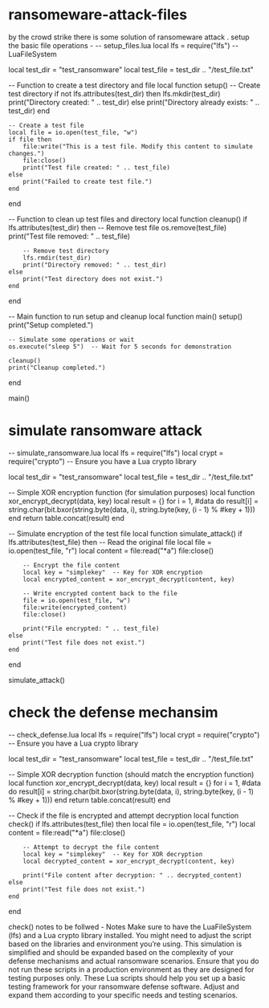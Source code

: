 # ransomeware-attack-files
by the crowd strike there is some solution of ransomeware attack . 
setup the basic file operations -
-- setup_files.lua
local lfs = require("lfs")  -- LuaFileSystem

local test_dir = "test_ransomware"
local test_file = test_dir .. "/test_file.txt"

-- Function to create a test directory and file
local function setup()
    -- Create test directory
    if not lfs.attributes(test_dir) then
        lfs.mkdir(test_dir)
        print("Directory created: " .. test_dir)
    else
        print("Directory already exists: " .. test_dir)
    end

    -- Create a test file
    local file = io.open(test_file, "w")
    if file then
        file:write("This is a test file. Modify this content to simulate changes.")
        file:close()
        print("Test file created: " .. test_file)
    else
        print("Failed to create test file.")
    end
end

-- Function to clean up test files and directory
local function cleanup()
    if lfs.attributes(test_dir) then
        -- Remove test file
        os.remove(test_file)
        print("Test file removed: " .. test_file)
        
        -- Remove test directory
        lfs.rmdir(test_dir)
        print("Directory removed: " .. test_dir)
    else
        print("Test directory does not exist.")
    end
end

-- Main function to run setup and cleanup
local function main()
    setup()
    print("Setup completed.")
    
    -- Simulate some operations or wait
    os.execute("sleep 5")  -- Wait for 5 seconds for demonstration
    
    cleanup()
    print("Cleanup completed.")
end

main()
# simulate ransomware attack 
-- simulate_ransomware.lua
local lfs = require("lfs")
local crypt = require("crypto")  -- Ensure you have a Lua crypto library

local test_dir = "test_ransomware"
local test_file = test_dir .. "/test_file.txt"

-- Simple XOR encryption function (for simulation purposes)
local function xor_encrypt_decrypt(data, key)
    local result = {}
    for i = 1, #data do
        result[i] = string.char(bit.bxor(string.byte(data, i), string.byte(key, (i - 1) % #key + 1)))
    end
    return table.concat(result)
end

-- Simulate encryption of the test file
local function simulate_attack()
    if lfs.attributes(test_file) then
        -- Read the original file
        local file = io.open(test_file, "r")
        local content = file:read("*a")
        file:close()

        -- Encrypt the file content
        local key = "simplekey"  -- Key for XOR encryption
        local encrypted_content = xor_encrypt_decrypt(content, key)

        -- Write encrypted content back to the file
        file = io.open(test_file, "w")
        file:write(encrypted_content)
        file:close()

        print("File encrypted: " .. test_file)
    else
        print("Test file does not exist.")
    end
end

simulate_attack()
# check the defense mechansim 
-- check_defense.lua
local lfs = require("lfs")
local crypt = require("crypto")  -- Ensure you have a Lua crypto library

local test_dir = "test_ransomware"
local test_file = test_dir .. "/test_file.txt"

-- Simple XOR decryption function (should match the encryption function)
local function xor_encrypt_decrypt(data, key)
    local result = {}
    for i = 1, #data do
        result[i] = string.char(bit.bxor(string.byte(data, i), string.byte(key, (i - 1) % #key + 1)))
    end
    return table.concat(result)
end

-- Check if the file is encrypted and attempt decryption
local function check()
    if lfs.attributes(test_file) then
        local file = io.open(test_file, "r")
        local content = file:read("*a")
        file:close()

        -- Attempt to decrypt the file content
        local key = "simplekey"  -- Key for XOR decryption
        local decrypted_content = xor_encrypt_decrypt(content, key)

        print("File content after decryption: " .. decrypted_content)
    else
        print("Test file does not exist.")
    end
end

check()
notes to be follwed -
Notes
Make sure to have the LuaFileSystem (lfs) and a Lua crypto library installed. You might need to adjust the script based on the libraries and environment you’re using.
This simulation is simplified and should be expanded based on the complexity of your defense mechanisms and actual ransomware scenarios.
Ensure that you do not run these scripts in a production environment as they are designed for testing purposes only.
These Lua scripts should help you set up a basic testing framework for your ransomware defense software. Adjust and expand them according to your specific needs and testing scenarios.





